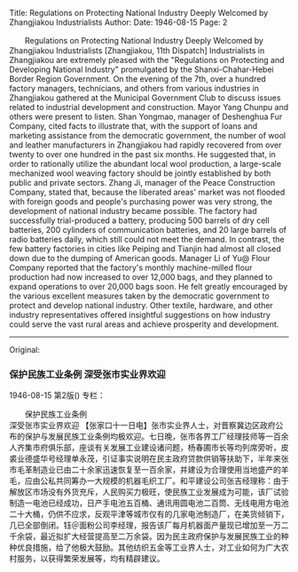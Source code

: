 Title: Regulations on Protecting National Industry Deeply Welcomed by Zhangjiakou Industrialists
Author:
Date: 1946-08-15
Page: 2

　　Regulations on Protecting National Industry
    Deeply Welcomed by Zhangjiakou Industrialists
    [Zhangjiakou, 11th Dispatch] Industrialists in Zhangjiakou are extremely pleased with the "Regulations on Protecting and Developing National Industry" promulgated by the Shanxi-Chahar-Hebei Border Region Government. On the evening of the 7th, over a hundred factory managers, technicians, and others from various industries in Zhangjiakou gathered at the Municipal Government Club to discuss issues related to industrial development and construction. Mayor Yang Chunpu and others were present to listen. Shan Yongmao, manager of Deshenghua Fur Company, cited facts to illustrate that, with the support of loans and marketing assistance from the democratic government, the number of wool and leather manufacturers in Zhangjiakou had rapidly recovered from over twenty to over one hundred in the past six months. He suggested that, in order to rationally utilize the abundant local wool production, a large-scale mechanized wool weaving factory should be jointly established by both public and private sectors. Zhang Ji, manager of the Peace Construction Company, stated that, because the liberated areas' market was not flooded with foreign goods and people's purchasing power was very strong, the development of national industry became possible. The factory had successfully trial-produced a battery, producing 500 barrels of dry cell batteries, 200 cylinders of communication batteries, and 20 large barrels of radio batteries daily, which still could not meet the demand. In contrast, the few battery factories in cities like Peiping and Tianjin had almost all closed down due to the dumping of American goods. Manager Li of Yu@ Flour Company reported that the factory's monthly machine-milled flour production had now increased to over 12,000 bags, and they planned to expand operations to over 20,000 bags soon. He felt greatly encouraged by the various excellent measures taken by the democratic government to protect and develop national industry. Other textile, hardware, and other industry representatives offered insightful suggestions on how industry could serve the vast rural areas and achieve prosperity and development.



<hr /> 

Original: 


### 保护民族工业条例  深受张市实业界欢迎

1946-08-15
第2版()
专栏：

　　保护民族工业条例            
    深受张市实业界欢迎
    【张家口十一日电】张市实业界人士，对晋察冀边区政府公布的保护与发展民族工业条例均极欢迎。七日晚，张市各界工厂经理技师等一百余人齐集市府俱乐部，座谈有关发展工业建设诸问题，杨春圃市长等均列席旁听，皮裘业德盛华号经理单永茂，引证事实说明在民主政府贷款供销等扶助下，半年来张市毛革制造业已由二十余家迅速恢复至一百余家，并建设为合理使用当地盛产的羊毛，应由公私共同筹办一大规模的机器毛织工厂。和平建设公司张吉经理称：由于解放区市场没有外货充斥，人民购买力极旺，使民族工业发展成为可能，该厂试验制造一电池已经成功，日产手电池五百桶、通讯用圆电池二百筒、无线电用方电池二十大桶，仍供不应求，反观平津等城市仅有的几家电池制造厂，在美货倾销下，几已全部倒闭。钰＠面粉公司李经理，报告该厂每月机器面产量现已增加至一万二千余袋，最近拟扩大经营提高至二万余袋。因为民主政府保护与发展民族工业的种种优良措施，给了他极大鼓励。其他纺织五金等工业界人士，对工业如何为广大农村服务，以获得繁荣发展等，均有精辟建议。

